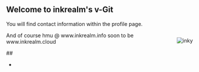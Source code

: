
## Welcome to inkrealm's v-Git

You will find contact information 
within the profile page.

<p style="float:right"><img src="https://64.media.tumblr.com/c89cf0b0d50c61a8e9cedc27a0c4c100/93dbb76ea7cb983e-a2/s400x600/0c8c887db47b1f97c235387f271a357273e23003.gifv" alt="inky" /></p>

<p>And of course hmu @ www.inkrealm.info
soon to be www.inkrealm.cloud</p>
##

*
